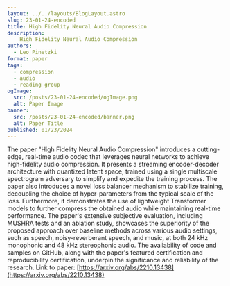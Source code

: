 ```yaml
---
layout: ../../layouts/BlogLayout.astro
slug: 23-01-24-encoded
title: High Fidelity Neural Audio Compression
description: 
    High Fidelity Neural Audio Compression
authors:
  - Leo Pinetzki
format: paper
tags:
  - compression
  - audio
  - reading group
ogImage: 
  src: /posts/23-01-24-encoded/ogImage.png
  alt: Paper Image
banner: 
  src: /posts/23-01-24-encoded/banner.png
  alt: Paper Title
published: 01/23/2024
---
```

The paper "High Fidelity Neural Audio Compression" introduces a cutting-edge, real-time audio codec that leverages neural networks to achieve high-fidelity audio compression. It presents a streaming encoder-decoder architecture with quantized latent space, trained using a single multiscale spectrogram adversary to simplify and expedite the training process. The paper also introduces a novel loss balancer mechanism to stabilize training, decoupling the choice of hyper-parameters from the typical scale of the loss. Furthermore, it demonstrates the use of lightweight Transformer models to further compress the obtained audio while maintaining real-time performance. The paper's extensive subjective evaluation, including MUSHRA tests and an ablation study, showcases the superiority of the proposed approach over baseline methods across various audio settings, such as speech, noisy-reverberant speech, and music, at both 24 kHz monophonic and 48 kHz stereophonic audio. The availability of code and samples on GitHub, along with the paper's featured certification and reproducibility certification, underpin the significance and reliability of the research.
Link to paper: [https://arxiv.org/abs/2210.13438](https://arxiv.org/abs/2210.13438)
